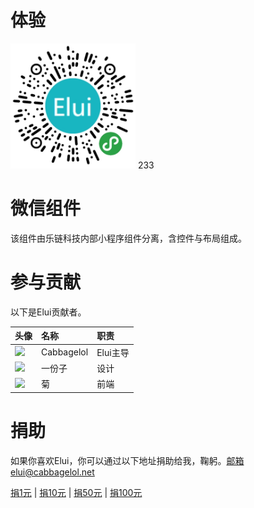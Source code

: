# 体验

<div>
    <img src='/assets/ewcode.png' style='margin: 0 auto;width: 200px;'>
    233
</div>

# 微信组件

该组件由乐链科技内部小程序组件分离，含控件与布局组成。

# 参与贡献

以下是Elui贡献者。

| 头像 | 名称 | 职责 |
| :--- | :--- | :--- |
| ![](https://q1.qlogo.cn/g?b=qq&nk=1214617226&s=40&t=1384608689) | Cabbagelol | Elui主导 |
| ![](https://q1.qlogo.cn/g?b=qq&nk=1224619931&s=40&t=1384608689) | 一份子 | 设计 |
| ![](https://q1.qlogo.cn/g?b=qq&nk=1290816367&s=40&t=1384608689) | 菊 | 前端 |

# 捐助

如果你喜欢Elui，你可以通过以下地址捐助给我，鞠躬。邮箱elui@cabbagelol.net

[捐1元](http://hn.cabbagelol.net/blive_pay_hn/index.php?money=100&title=Elui) \| [捐10元](http://hn.cabbagelol.net/blive_pay_hn/index.php?money=1000&title=Elui) \| [捐50元](http://hn.cabbagelol.net/blive_pay_hn/index.php?money=5000&title=Elui) \| [捐100元](http://hn.cabbagelol.net/blive_pay_hn/index.php?money=10000&title=Elui)

